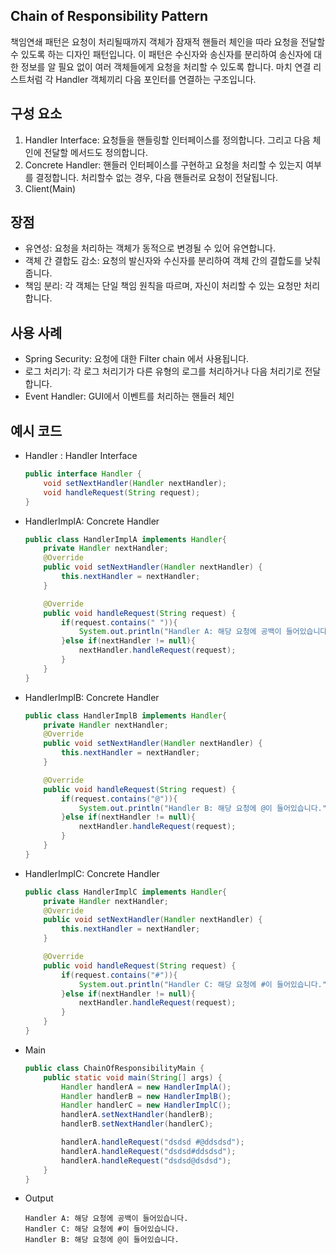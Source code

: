 ## Chain of Responsibility Pattern
책임연쇄 패턴은 요청이 처리될때까지 객체가 잠재적 핸들러 체인을 따라 요청을 전달할 수 있도록 하는 디자인 패턴입니다.
이 패턴은 수신자와 송신자를 분리하여 송신자에 대한 정보를 알 필요 없이 여러 객체들에게 요청을 처리할 수 있도록 합니다.
마치 연결 리스트처럼 각 Handler 객체끼리 다음 포인터를 연결하는 구조입니다.

## 구성 요소
1. Handler Interface: 요청들을 핸들링할 인터페이스를 정의합니다. 그리고 다음 체인에 전달할 메서드도 정의합니다.
2. Concrete Handler: 핸들러 인터페이스를 구현하고 요청을 처리할 수 있는지 여부를 결정합니다. 처리할수 없는 경우, 다음 핸들러로 요청이 전달됩니다.
3. Client(Main)

## 장점
* 유연성: 요청을 처리하는 객체가 동적으로 변경될 수 있어 유연합니다.
* 객체 간 결합도 감소: 요청의 발신자와 수신자를 분리하여 객체 간의 결합도를 낮춰줍니다.
* 책임 분리: 각 객체는 단일 책임 원칙을 따르며, 자신이 처리할 수 있는 요청만 처리합니다.

## 사용 사례
* Spring Security: 요청에 대한 Filter chain 에서 사용됩니다.
* 로그 처리기: 각 로그 처리기가 다른 유형의 로그를 처리하거나 다음 처리기로 전달합니다.
* Event Handler: GUI에서 이벤트를 처리하는 핸들러 체인

## 예시 코드
* Handler : Handler Interface
    ```java
    public interface Handler {
        void setNextHandler(Handler nextHandler);
        void handleRequest(String request);
    }
    ```

* HandlerImplA: Concrete Handler
    ```java
    public class HandlerImplA implements Handler{
        private Handler nextHandler;
        @Override
        public void setNextHandler(Handler nextHandler) {
            this.nextHandler = nextHandler;
        }
    
        @Override
        public void handleRequest(String request) {
            if(request.contains(" ")){
                System.out.println("Handler A: 해당 요청에 공백이 들어있습니다.");
            }else if(nextHandler != null){
                nextHandler.handleRequest(request);
            }
        }
    }
    ```

* HandlerImplB: Concrete Handler
    ```java
    public class HandlerImplB implements Handler{
        private Handler nextHandler;
        @Override
        public void setNextHandler(Handler nextHandler) {
            this.nextHandler = nextHandler;
        }
    
        @Override
        public void handleRequest(String request) {
            if(request.contains("@")){
                System.out.println("Handler B: 해당 요청에 @이 들어있습니다.");
            }else if(nextHandler != null){
                nextHandler.handleRequest(request);
            }
        }
    }
    ```

* HandlerImplC: Concrete Handler
    ```java
    public class HandlerImplC implements Handler{
        private Handler nextHandler;
        @Override
        public void setNextHandler(Handler nextHandler) {
            this.nextHandler = nextHandler;
        }
    
        @Override
        public void handleRequest(String request) {
            if(request.contains("#")){
                System.out.println("Handler C: 해당 요청에 #이 들어있습니다.");
            }else if(nextHandler != null){
                nextHandler.handleRequest(request);
            }
        }
    }
    ```
* Main
    ```java
    public class ChainOfResponsibilityMain {
        public static void main(String[] args) {
            Handler handlerA = new HandlerImplA();
            Handler handlerB = new HandlerImplB();
            Handler handlerC = new HandlerImplC();
            handlerA.setNextHandler(handlerB);
            handlerB.setNextHandler(handlerC);
    
            handlerA.handleRequest("dsdsd #@ddsdsd");
            handlerA.handleRequest("dsdsd#ddsdsd");
            handlerA.handleRequest("dsdsd@dsdsd");
        }
    }
    ```

* Output
    ```shell
    Handler A: 해당 요청에 공백이 들어있습니다.
    Handler C: 해당 요청에 #이 들어있습니다.
    Handler B: 해당 요청에 @이 들어있습니다.
    ```
